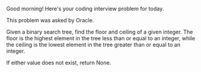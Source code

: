 Good morning! Here's your coding interview problem for today.This problem was asked by Oracle.Given a binary search tree, find the floor and ceiling of a given integer. Thefloor is the highest element in the tree less than or equal to an integer, whilethe ceiling is the lowest element in the tree greater than or equal to aninteger.If either value does not exist, return None.